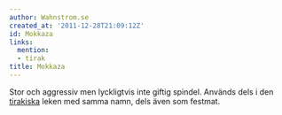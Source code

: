 ```yaml
---
author: Wahnstrom.se
created_at: '2011-12-28T21:09:12Z'
id: Mokkaza
links:
  mention:
  - tirak
title: Mokkaza
---
```


Stor och aggressiv men lyckligtvis inte giftig spindel. Används dels i den [tirakiska] leken med
samma namn, dels även som festmat.

  [tirakiska]: tirak